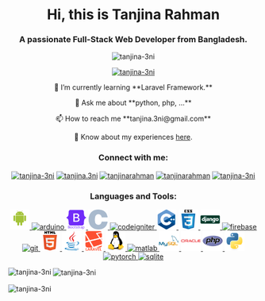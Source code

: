 <h1 align="center">Hi, this is Tanjina Rahman</h1>
<h3 align="center">A passionate Full-Stack Web Developer from Bangladesh.</h3>

<p align="center"> <img src="https://komarev.com/ghpvc/?username=tanjina-3ni&label=Profile%20views&color=0e75b6&style=flat" alt="tanjina-3ni" /> </p>

<p align="center"> <a href="https://github.com/ryo-ma/github-profile-trophy"><img src="https://github-profile-trophy.vercel.app/?username=tanjina-3ni" alt="tanjina-3ni" /></a> </p>
<p align="center">
🌱 I’m currently learning **Laravel Framework.**
</p>
<p align="center">
💬 Ask me about **python, php, ...**
</p>
<p align="center">
📫 How to reach me **tanjina.3ni@gmail.com**
</p>
<p align="center">
📄 Know about my experiences <a href="https://drive.google.com/file/d/1sDPKjImbTvJOPZJHfu_bvi7e9vuie6lu/view" target=_blank>here</a>.
</p>
<h3 align="center">Connect with me:</h3>
<p align="center">
<a href="https://linkedin.com/in/tanjina-3ni" target="blank"><img align="center" src="https://cdn.jsdelivr.net/npm/simple-icons@3.0.1/icons/linkedin.svg" alt="tanjina-3ni" height="30" width="40" /></a>
<a href="https://fb.com/tanjina.3ni" target="blank"><img align="center" src="https://cdn.jsdelivr.net/npm/simple-icons@3.0.1/icons/facebook.svg" alt="tanjina.3ni" height="30" width="40" /></a>
<a href="https://www.youtube.com/c/tanjinarahman" target="blank"><img align="center" src="https://cdn.jsdelivr.net/npm/simple-icons@3.0.1/icons/youtube.svg" alt="tanjinarahman" height="30" width="40" /></a>
<a href="https://codeforces.com/profile/tanjinarahman" target="blank"><img align="center" src="https://cdn.jsdelivr.net/npm/simple-icons@3.0.1/icons/codeforces.svg" alt="tanjinarahman" height="30" width="40" /></a>
<a href="https://www.leetcode.com/tanjina-3ni" target="blank"><img align="center" src="https://cdn.jsdelivr.net/npm/simple-icons@3.0.1/icons/leetcode.svg" alt="tanjina-3ni" height="30" width="40" /></a>
</p>

<h3 align="center">Languages and Tools:</h3>
<p align="center"> <a href="https://developer.android.com" target="_blank"> <img src="https://raw.githubusercontent.com/devicons/devicon/master/icons/android/android-original-wordmark.svg" alt="android" width="40" height="40"/> </a> <a href="https://www.arduino.cc/" target="_blank"> <img src="https://cdn.worldvectorlogo.com/logos/arduino-1.svg" alt="arduino" width="40" height="40"/> </a> <a href="https://getbootstrap.com" target="_blank"> <img src="https://raw.githubusercontent.com/devicons/devicon/master/icons/bootstrap/bootstrap-plain-wordmark.svg" alt="bootstrap" width="40" height="40"/> </a> <a href="https://www.cprogramming.com/" target="_blank"> <img src="https://raw.githubusercontent.com/devicons/devicon/master/icons/c/c-original.svg" alt="c" width="40" height="40"/> </a> <a href="https://codeigniter.com" target="_blank"> <img src="https://cdn.worldvectorlogo.com/logos/codeigniter.svg" alt="codeigniter" width="40" height="40"/> </a> <a href="https://www.w3schools.com/cpp/" target="_blank"> <img src="https://raw.githubusercontent.com/devicons/devicon/master/icons/cplusplus/cplusplus-original.svg" alt="cplusplus" width="40" height="40"/> </a> <a href="https://www.w3schools.com/css/" target="_blank"> <img src="https://raw.githubusercontent.com/devicons/devicon/master/icons/css3/css3-original-wordmark.svg" alt="css3" width="40" height="40"/> </a> <a href="https://www.djangoproject.com/" target="_blank"> <img src="https://raw.githubusercontent.com/devicons/devicon/master/icons/django/django-original.svg" alt="django" width="40" height="40"/> </a> <a href="https://firebase.google.com/" target="_blank"> <img src="https://www.vectorlogo.zone/logos/firebase/firebase-icon.svg" alt="firebase" width="40" height="40"/> </a> <a href="https://git-scm.com/" target="_blank"> <img src="https://www.vectorlogo.zone/logos/git-scm/git-scm-icon.svg" alt="git" width="40" height="40"/> </a> <a href="https://www.w3.org/html/" target="_blank"> <img src="https://raw.githubusercontent.com/devicons/devicon/master/icons/html5/html5-original-wordmark.svg" alt="html5" width="40" height="40"/> </a> <a href="https://www.java.com" target="_blank"> <img src="https://raw.githubusercontent.com/devicons/devicon/master/icons/java/java-original.svg" alt="java" width="40" height="40"/> </a> <a href="https://laravel.com/" target="_blank"> <img src="https://raw.githubusercontent.com/devicons/devicon/master/icons/laravel/laravel-plain-wordmark.svg" alt="laravel" width="40" height="40"/> </a> <a href="https://www.linux.org/" target="_blank"> <img src="https://raw.githubusercontent.com/devicons/devicon/master/icons/linux/linux-original.svg" alt="linux" width="40" height="40"/> </a> <a href="https://www.mathworks.com/" target="_blank"> <img src="https://raw.githubusercontent.com/simple-icons/simple-icons/master/icons/mathworks.svg" alt="matlab" width="40" height="40"/> </a> <a href="https://www.mysql.com/" target="_blank"> <img src="https://raw.githubusercontent.com/devicons/devicon/master/icons/mysql/mysql-original-wordmark.svg" alt="mysql" width="40" height="40"/> </a> <a href="https://www.oracle.com/" target="_blank"> <img src="https://raw.githubusercontent.com/devicons/devicon/master/icons/oracle/oracle-original.svg" alt="oracle" width="40" height="40"/> </a> <a href="https://www.php.net" target="_blank"> <img src="https://raw.githubusercontent.com/devicons/devicon/master/icons/php/php-original.svg" alt="php" width="40" height="40"/> </a> <a href="https://www.python.org" target="_blank"> <img src="https://raw.githubusercontent.com/devicons/devicon/master/icons/python/python-original.svg" alt="python" width="40" height="40"/> </a> <a href="https://pytorch.org/" target="_blank"> <img src="https://www.vectorlogo.zone/logos/pytorch/pytorch-icon.svg" alt="pytorch" width="40" height="40"/> </a> <a href="https://www.sqlite.org/" target="_blank"> <img src="https://www.vectorlogo.zone/logos/sqlite/sqlite-icon.svg" alt="sqlite" width="40" height="40"/> </a> </p>

<p><img align="left" src="https://github-readme-stats.vercel.app/api/top-langs?username=tanjina-3ni&show_icons=true&locale=en&layout=compact" alt="tanjina-3ni" /></p>

<p>&nbsp;<img align="center" src="https://github-readme-stats.vercel.app/api?username=tanjina-3ni&show_icons=true&locale=en" alt="tanjina-3ni" /></p>

<p><img align="center" src="https://github-readme-streak-stats.herokuapp.com/?user=tanjina-3ni&" alt="tanjina-3ni" /></p>


<!--
**tanjina-3ni/tanjina-3ni** is a ✨ _special_ ✨ repository because its `README.md` (this file) appears on your GitHub profile.

Here are some ideas to get you started:

- 🔭 I’m currently working on ...
- 🌱 I’m currently learning ...
- 👯 I’m looking to collaborate on ...
- 🤔 I’m looking for help with ...
- 💬 Ask me about ...
- 📫 How to reach me: ...
- 😄 Pronouns: ...
- ⚡ Fun fact: ...
-->
